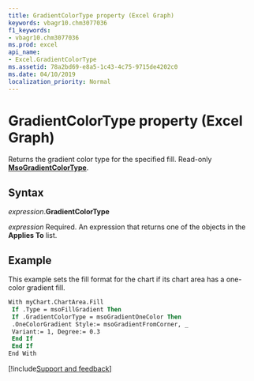 ```yaml
---
title: GradientColorType property (Excel Graph)
keywords: vbagr10.chm3077036
f1_keywords:
- vbagr10.chm3077036
ms.prod: excel
api_name:
- Excel.GradientColorType
ms.assetid: 78a2bd69-e8a5-1c43-4c75-9715de4202c0
ms.date: 04/10/2019
localization_priority: Normal
---
```



# GradientColorType property (Excel Graph)

Returns the gradient color type for the specified fill. Read-only **[MsoGradientColorType](office.msogradientcolortype.md)**.

## Syntax

_expression_.**GradientColorType**

_expression_ Required. An expression that returns one of the objects in the **Applies To** list.

## Example

This example sets the fill format for the chart if its chart area has a one-color gradient fill.

```vb
With myChart.ChartArea.Fill 
 If .Type = msoFillGradient Then 
 If .GradientColorType = msoGradientOneColor Then 
 .OneColorGradient Style:= msoGradientFromCorner, _ 
 Variant:= 1, Degree:= 0.3 
 End If 
 End If 
End With
```

[!include[Support and feedback](~/includes/feedback-boilerplate.md)]